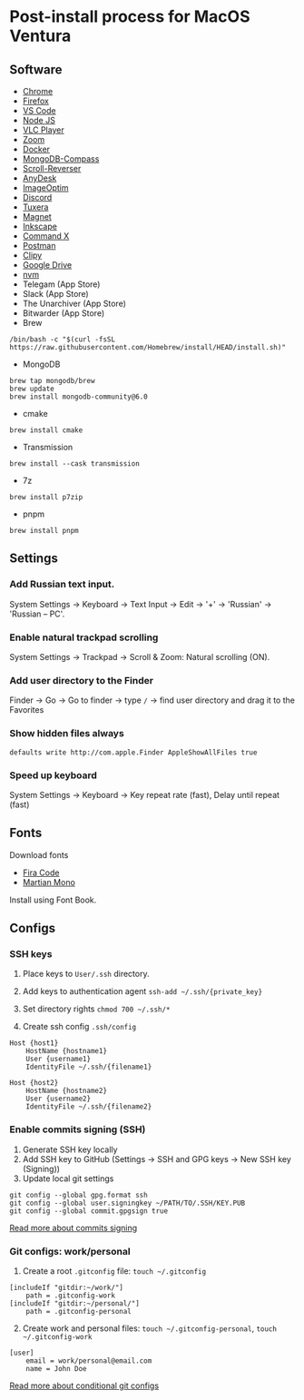 # Post-install process for MacOS Ventura

## Software

- [Chrome](https://www.google.com/chrome/)
- [Firefox](https://www.mozilla.org/en-US/firefox/new/)
- [VS Code](https://code.visualstudio.com/)
- [Node JS](https://nodejs.org/en/download/)
- [VLC Player](https://www.videolan.org/vlc/index.ru.html)
- [Zoom](https://zoom.us/download#client_4meeting)
- [Docker](https://docs.docker.com/desktop/install/mac-install/)
- [MongoDB-Compass](https://www.mongodb.com/try/download/compass)
- [Scroll-Reverser](https://github.com/pilotmoon/Scroll-Reverser)
- [AnyDesk](https://anydesk.com/)
- [ImageOptim](https://imageoptim.com/mac)
- [Discord](https://discord.com/)
- [Tuxera](https://ntfsformac.tuxera.com/)
- [Magnet](https://magnet.crowdcafe.com/)
- [Inkscape](https://inkscape.org/)
- [Command X](https://sindresorhus.com/command-x)
- [Postman](https://www.postman.com/downloads/)
- [Clipy](https://clipy-app.com/)
- [Google Drive](https://www.google.com/drive/download/)
- [nvm](https://github.com/nvm-sh/nvm)
- Telegam (App Store)
- Slack (App Store)
- The Unarchiver (App Store)
- Bitwarder (App Store)
- Brew
```
/bin/bash -c "$(curl -fsSL https://raw.githubusercontent.com/Homebrew/install/HEAD/install.sh)"
```
- MongoDB
```
brew tap mongodb/brew
brew update
brew install mongodb-community@6.0
```
- cmake
```
brew install cmake
```
- Transmission
```
brew install --cask transmission
```
- 7z
```
brew install p7zip
```
- pnpm
```
brew install pnpm
```

## Settings

### Add Russian text input.

System Settings -> Keyboard -> Text Input -> Edit -> '+' -> 'Russian' -> 'Russian – PC'.

### Enable natural trackpad scrolling

System Settings -> Trackpad -> Scroll & Zoom: Natural scrolling (ON).

### Add user directory to the Finder

Finder -> Go -> Go to finder -> type `/` -> find user directory and drag it to the Favorites

### Show hidden files always

```
defaults write http://com.apple.Finder AppleShowAllFiles true
```

### Speed up keyboard

System Settings -> Keyboard -> Key repeat rate (fast), Delay until repeat (fast)

## Fonts

Download fonts

- [Fira Code](https://github.com/tonsky/FiraCode)
- [Martian Mono](https://github.com/evilmartians/mono)

Install using Font Book.

## Configs

### SSH keys

1. Place keys to `User/.ssh` directory.

2. Add keys to authentication agent `ssh-add ~/.ssh/{private_key}`

3. Set directory rights `chmod 700 ~/.ssh/*`

4. Create ssh config `.ssh/config`
```
Host {host1}
    HostName {hostname1}
    User {username1}
    IdentityFile ~/.ssh/{filename1}

Host {host2}
    HostName {hostname2}
    User {username2}
    IdentityFile ~/.ssh/{filename2}
```

### Enable commits signing (SSH)

1. Generate SSH key locally
2. Add SSH key to GitHub (Settings -> SSH and GPG keys -> New SSH key (Signing))
3. Update local git settings
```
git config --global gpg.format ssh
git config --global user.signingkey ~/PATH/TO/.SSH/KEY.PUB
git config --global commit.gpgsign true
```

[Read more about commits signing](https://docs.github.com/en/authentication/managing-commit-signature-verification/about-commit-signature-verification)

### Git configs: work/personal

1. Create a root `.gitconfig` file: `touch ~/.gitconfig`
```
[includeIf "gitdir:~/work/"]
    path = .gitconfig-work
[includeIf "gitdir:~/personal/"]
    path = .gitconfig-personal
```

2. Create work and personal files: `touch ~/.gitconfig-personal`, `touch ~/.gitconfig-work`
```
[user]
    email = work/personal@email.com
    name = John Doe
```

[Read more about conditional git configs](https://git-scm.com/docs/git-config#_includes)
